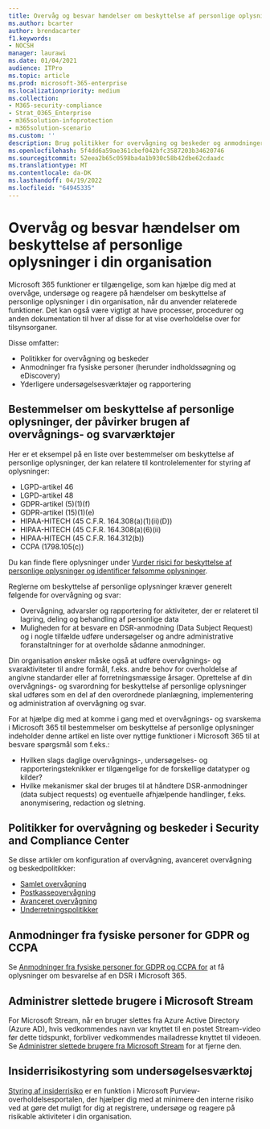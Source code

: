 ```yaml
---
title: Overvåg og besvar hændelser om beskyttelse af personlige oplysninger i din organisation
ms.author: bcarter
author: brendacarter
f1.keywords:
- NOCSH
manager: laurawi
ms.date: 01/04/2021
audience: ITPro
ms.topic: article
ms.prod: microsoft-365-enterprise
ms.localizationpriority: medium
ms.collection:
- M365-security-compliance
- Strat_O365_Enterprise
- m365solution-infoprotection
- m365solution-scenario
ms.custom: ''
description: Brug politikker for overvågning og beskeder og anmodninger fra den registrerede til at overvåge og besvare personlige datahændelser.
ms.openlocfilehash: 5f4dd6a59ae361cbef042bfc3587203b34620746
ms.sourcegitcommit: 52eea2b65c0598ba4a1b930c58b42dbe62cdaadc
ms.translationtype: MT
ms.contentlocale: da-DK
ms.lasthandoff: 04/19/2022
ms.locfileid: "64945335"
---
```

# <a name="monitor-and-respond-to-data-privacy-incidents-in-your-organization"></a>Overvåg og besvar hændelser om beskyttelse af personlige oplysninger i din organisation

Microsoft 365 funktioner er tilgængelige, som kan hjælpe dig med at overvåge, undersøge og reagere på hændelser om beskyttelse af personlige oplysninger i din organisation, når du anvender relaterede funktioner. Det kan også være vigtigt at have processer, procedurer og anden dokumentation til hver af disse for at vise overholdelse over for tilsynsorganer.

Disse omfatter: 

- Politikker for overvågning og beskeder
- Anmodninger fra fysiske personer (herunder indholdssøgning og eDiscovery)
- Yderligere undersøgelsesværktøjer og rapportering

## <a name="data-privacy-regulations-impacting-the-use-of-monitoring-and-response-tools"></a>Bestemmelser om beskyttelse af personlige oplysninger, der påvirker brugen af overvågnings- og svarværktøjer

Her er et eksempel på en liste over bestemmelser om beskyttelse af personlige oplysninger, der kan relatere til kontrolelementer for styring af oplysninger:

- LGPD-artikel 46
- LGPD-artikel 48
- GDPR-artikel (5)(1)(f)
- GDPR-artikel (15)(1)(e)
- HIPAA-HITECH (45 C.F.R. 164.308(a)(1)(ii)(D))
- HIPAA-HITECH (45 C.F.R. 164.308(a)(6)(ii)
- HIPAA-HITECH (45 C.F.R. 164.312(b))
- CCPA (1798.105(c))

Du kan finde flere oplysninger under [Vurder risici for beskyttelse af personlige oplysninger og identificer følsomme oplysninger](information-protection-deploy-assess.md).

Reglerne om beskyttelse af personlige oplysninger kræver generelt følgende for overvågning og svar:

- Overvågning, advarsler og rapportering for aktiviteter, der er relateret til lagring, deling og behandling af personlige data
- Muligheden for at besvare en DSR-anmodning (Data Subject Request) og i nogle tilfælde udføre undersøgelser og andre administrative foranstaltninger for at overholde sådanne anmodninger.

Din organisation ønsker måske også at udføre overvågnings- og svaraktiviteter til andre formål, f.eks. andre behov for overholdelse af angivne standarder eller af forretningsmæssige årsager. Oprettelse af din overvågnings- og svarordning for beskyttelse af personlige oplysninger skal udføres som en del af den overordnede planlægning, implementering og administration af overvågning og svar.

For at hjælpe dig med at komme i gang med et overvågnings- og svarskema i Microsoft 365 til bestemmelser om beskyttelse af personlige oplysninger indeholder denne artikel en liste over nyttige funktioner i Microsoft 365 til at besvare spørgsmål som f.eks.: 

- Hvilken slags daglige overvågnings-, undersøgelses- og rapporteringsteknikker er tilgængelige for de forskellige datatyper og kilder?
- Hvilke mekanismer skal der bruges til at håndtere DSR-anmodninger (data subject requests) og eventuelle afhjælpende handlinger, f.eks. anonymisering, redaction og sletning.

## <a name="auditing-and-alert-policies-in-the-security-and-compliance-center"></a>Politikker for overvågning og beskeder i Security and Compliance Center

Se disse artikler om konfiguration af overvågning, avanceret overvågning og beskedpolitikker:

- [Samlet overvågning](../compliance/search-the-audit-log-in-security-and-compliance.md)
- [Postkasseovervågning](../compliance/enable-mailbox-auditing.md)
- [Avanceret overvågning](../compliance/advanced-audit.md)
- [Underretningspolitikker](../compliance/alert-policies.md)

## <a name="data-subject-requests-for-the-gdpr-and-ccpa"></a>Anmodninger fra fysiske personer for GDPR og CCPA

Se [Anmodninger fra fysiske personer for GDPR og CCPA for](/compliance/regulatory/gdpr-dsr-Office365) at få oplysninger om besvarelse af en DSR i Microsoft 365.

## <a name="manage-deleted-users-in-microsoft-stream"></a>Administrer slettede brugere i Microsoft Stream

For Microsoft Stream, når en bruger slettes fra Azure Active Directory (Azure AD), hvis vedkommendes navn var knyttet til en postet Stream-video før dette tidspunkt, forbliver vedkommendes mailadresse knyttet til videoen. Se [Administrer slettede brugere fra Microsoft Stream](/stream/managing-deleted-users) for at fjerne den.

## <a name="insider-risk-management-as-an-investigative-tool"></a>Insiderrisikostyring som undersøgelsesværktøj

[Styring af insiderrisiko](../compliance/insider-risk-management.md) er en funktion i Microsoft Purview-overholdelsesportalen, der hjælper dig med at minimere den interne risiko ved at gøre det muligt for dig at registrere, undersøge og reagere på risikable aktiviteter i din organisation.